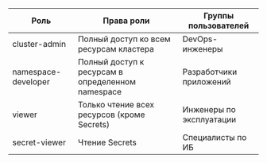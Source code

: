 | Роль  | Права роли | Группы пользователей |
| --- | --- | --- |
| cluster-admin | Полный доступ ко всем ресурсам кластера | DevOps-инженеры |
| namespace-developer | Полный доступ к ресурсам в определенном namespace | Разработчики приложений |
| viewer | Только чтение всех ресурсов (кроме Secrets) | Инженеры по эксплуатации |
| secret-viewer | Чтение Secrets | Специалисты по ИБ  |
